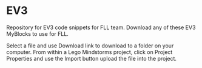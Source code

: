 # EV3
Repository for EV3 code snippets for FLL team.
Download any of these EV3 MyBlocks to use for FLL.

Select a file and use Download link to download to a folder on your computer.
From within a Lego Mindstorms project, click on Project Properties and use the Import button upload the file into the project.
